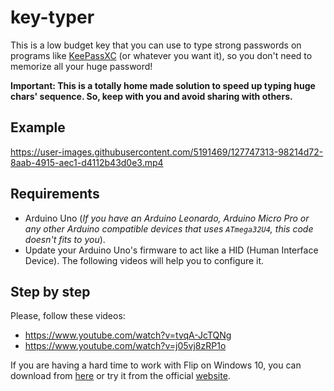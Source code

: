 # key-typer
This is a low budget key that you can use to type strong passwords on programs like [KeePassXC](https://keepassxc.org/) (or whatever you want it), so you don't need to memorize all your huge password! 

**Important: This is a totally home made solution to speed up typing huge chars' sequence. So, keep with you and avoid sharing with others.**

## Example
https://user-images.githubusercontent.com/5191469/127747313-98214d72-8aab-4915-aec1-d4112b43d0e3.mp4

## Requirements
- Arduino Uno (*If you have an Arduino Leonardo, Arduino Micro Pro or any other Arduino compatible devices that uses `ATmega32U4`, this code doesn't fits to you*).
- Update your Arduino Uno's firmware to act like a HID (Human Interface Device). The following videos will help you to configure it.

## Step by step
Please, follow these videos:

- https://www.youtube.com/watch?v=tvqA-JcTQNg
- https://www.youtube.com/watch?v=j05vj8zRP1o

If you are having a hard time to work with Flip on Windows 10, you can download from [here](http://77.161.176.191/domoticx/software/atmel_flip/JRE%20-%20Flip%20Installer%20-%203.4.7.112.exe.7z) or try it from the official [website](https://www.microchip.com/developmenttools/ProductDetails/flip).

